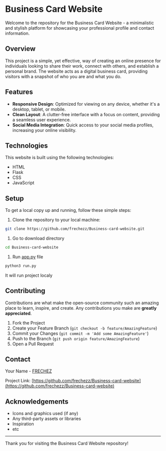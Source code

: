 # Business Card Website

Welcome to the repository for the Business Card Website - a minimalistic and stylish platform for showcasing your professional profile and contact information.

## Overview

This project is a simple, yet effective, way of creating an online presence for individuals looking to share their work, connect with others, and establish a personal brand. The website acts as a digital business card, providing visitors with a snapshot of who you are and what you do.

## Features

- **Responsive Design**: Optimized for viewing on any device, whether it's a desktop, tablet, or mobile.
- **Clean Layout**: A clutter-free interface with a focus on content, providing a seamless user experience.
- **Social Media Integration**: Quick access to your social media profiles, increasing your online visibility.

## Technologies

This website is built using the following technologies:

- HTML
- Flask
- CSS
- JavaScript

## Setup

To get a local copy up and running, follow these simple steps:

1. Clone the repository to your local machine:

```bash
git clone https://github.com/frechezz/Business-card-website.git
```

1. Go to download directory

```bash
cd Business-card-website
```

1. Run [app.py](http://app.py) file

```bash
python3 run.py
```

It will run project localy

## Contributing

Contributions are what make the open-source community such an amazing place to learn, inspire, and create. Any contributions you make are **greatly appreciated**.

1. Fork the Project
2. Create your Feature Branch (`git checkout -b feature/AmazingFeature`)
3. Commit your Changes (`git commit -m 'Add some AmazingFeature'`)
4. Push to the Branch (`git push origin feature/AmazingFeature`)
5. Open a Pull Request

## Contact

Your Name - [FRECHEZ](https://t.me/peeepaw)

Project Link: [https://github.com/frechezz/Business-card-website](https://github.com/frechezz/Business-card-website)

## Acknowledgements

- Icons and graphics used (if any)
- Any third-party assets or libraries
- Inspiration
- etc

---

Thank you for visiting the Business Card Website repository!
